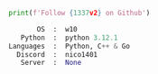 ```python
print(f'Follow {1337v2} on Github')
```

```python
       OS  :  w10
   Python  :  python 3.12.1
Languages  :  Python, C++ & Go
  Discord  :  nico1401
   Server  :  None
```

